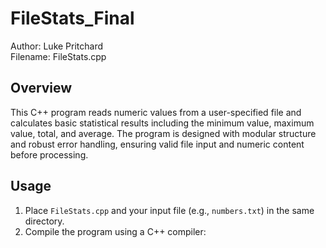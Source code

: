 # FileStats_Final

Author: Luke Pritchard  
Filename: FileStats.cpp  

## Overview

This C++ program reads numeric values from a user-specified file and calculates basic statistical results including the minimum value, maximum value, total, and average. 
The program is designed with modular structure and robust error handling, ensuring valid file input and numeric content before processing.

## Usage

1. Place `FileStats.cpp` and your input file (e.g., `numbers.txt`) in the same directory.
2. Compile the program using a C++ compiler:
